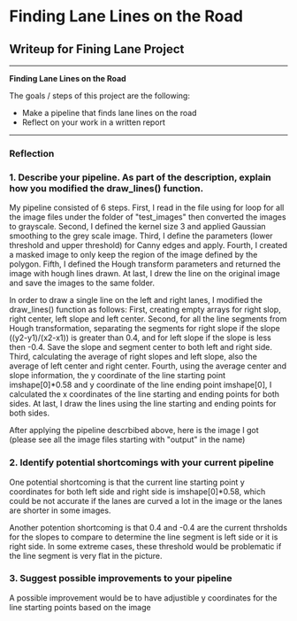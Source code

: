 # **Finding Lane Lines on the Road** 

## Writeup for Fining Lane Project

---

**Finding Lane Lines on the Road**

The goals / steps of this project are the following:
* Make a pipeline that finds lane lines on the road
* Reflect on your work in a written report


[//]: # (Image References)

[image1]: ./examples/grayscale.jpg "Grayscale"

---

### Reflection

### 1. Describe your pipeline. As part of the description, explain how you modified the draw_lines() function.

My pipeline consisted of 6 steps. First, I read in the file using for loop for all the image files under the folder of "test_images" then converted the images to grayscale. Second, I defined the kernel size 3 and applied Gaussian smoothing to the grey scale image. Third, I define the parameters (lower threshold and upper threshold) for Canny edges and apply. Fourth, I created a masked image to only keep the region of the image defined by the polygon. Fifth, I defined the Hough transform parameters and returned the image with hough lines drawn. At last, I drew the line on the original image and save the images to the same folder.

In order to draw a single line on the left and right lanes, I modified the draw_lines() function as follows: First, creating empty arrays for right slop, right center, left slope and left center. Second, for all the line segments from Hough transformation, separating the segments for right slope if the slope ((y2-y1)/(x2-x1)) is greater than 0.4, and for left slope if the slope is less then -0.4. Save the slope and segment center to both left and right side. Third, calculating the average of right slopes and left slope, also the average of left center and right center. Fourth, using the average center and slope information, the y coordinate of the line starting point imshape[0]*0.58 and y coordinate of the line ending point imshape[0], I calculated the x coordinates of the line starting and ending points for both sides. At last, I draw the lines using the line starting and ending points for both sides.

After applying the pipeline descrbibed above, here is the image I got (please see all the image files starting with "output" in the name)

### 2. Identify potential shortcomings with your current pipeline


One potential shortcoming is that the current line starting point y coordinates for both left side and right side is imshape[0]*0.58, which could be not accurate if the lanes are curved a lot in the image or the lanes are shorter in some images.

Another potention shortcoming is that 0.4 and -0.4 are the current thrsholds for the slopes to compare to determine the line segment is left side or it is right side. In some extreme cases, these threshold would be problematic if the line segment is very flat in the picture.


### 3. Suggest possible improvements to your pipeline

A possible improvement would be to have adjustible y coordinates for the line starting points based on the image
